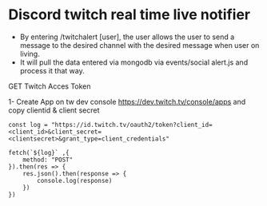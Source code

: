 # Discord twitch real time live notifier
- By entering /twitchalert [user], the user allows the user to send a message to the desired channel with the desired message when user on living.
- It will pull the data entered via mongodb via events/social alert.js and process it that way.

GET Twitch Acces Token 

1- Create App on tw dev console https://dev.twitch.tv/console/apps and copy clientid & client secret
```
const log = "https://id.twitch.tv/oauth2/token?client_id=<client_id>&client_secret=<clientsecret>&grant_type=client_credentials"

fetch(`${log}` ,{
    method: "POST"
}).then(res => {
    res.json().then(response => {
        console.log(response)
    })
})
```
